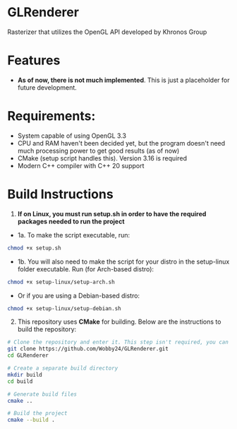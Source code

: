 # GLRenderer
Rasterizer that utilizes the OpenGL API developed by Khronos Group

# Features
- **As of now, there is not much implemented**. This is just a placeholder for future development.

# Requirements:
- System capable of using OpenGL 3.3
- CPU and RAM haven't been decided yet, but the program doesn't need much processing power to get good results (as of now)
- CMake (setup script handles this). Version 3.16 is required
- Modern C++ compiler with C++ 20 support

# Build Instructions

1. **If on Linux, you must run setup.sh in order to have the required packages needed to run the project** 
- 1a. To make the script executable, run:
```bash
chmod +x setup.sh
```
 - 1b. You will also need to make the script for your distro in the setup-linux folder executable. Run (for Arch-based distro): 
```bash
chmod +x setup-linux/setup-arch.sh
```
- Or if you are using a Debian-based distro:
```bash
chmod +x setup-linux/setup-debian.sh
```

2. This repository uses **CMake** for building. Below are the instructions to build the repository:

```bash
# Clone the repository and enter it. This step isn't required, you can download it, but this is better.
git clone https://github.com/Wobby24/GLRenderer.git
cd GLRenderer

# Create a separate build directory
mkdir build
cd build

# Generate build files
cmake ..

# Build the project
cmake --build .
```